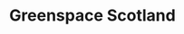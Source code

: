---
schema: default
title: Greenspace Scotland
description: >-
  A social enterprise and independent charitable company working with a wide
  range of local and national partners to support the planning, development and
  sustainable management of greenspaces and green networks.
logo: ''
type:
  - Social Enterprise
portal_url: ''
org_url: 'https://www.greenspacescotland.org.uk/'
twitter_handle: greenspacescot
gss_code: ''
wikidata_org_qid: Q30256906
wikidata_portal_qid: ''
wdtk_id: ''
portal_type: ''
---